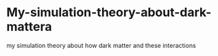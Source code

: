 # My-simulation-theory-about-dark-mattera
my simulation theory about how dark matter and these interactions
